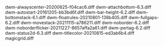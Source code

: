 dwm-alwayscenter-20200625-f04cac6.diff
dwm-attachbottom-6.3.diff
dwm-autostart-20161205-bb3bd6f.diff
dwm-bar-height-6.2.diff
dwm-bottomstack-6.1.diff
dwm-floatrules-20210801-138b405.diff
dwm-fullgaps-6.2.diff
dwm-movestack-20211115-a786211.diff
dwm-noborder-6.2.diff
dwm-noborderflicker-20211227-8657affa2a61.diff
dwm-pertag-6.2.diff
dwm-status2d-6.3.diff
dwm-titlecolor-20210815-ed3ab6b4.diff
magicgrid.diff

